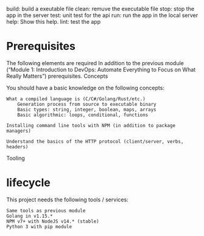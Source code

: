 build:  build a exeutable file
clean:  remuve the executable file
stop:  stop the app in the server
test:  unit test for the api
run:  run the app in the local server
help:  Show this help.
lint: test the app
# Prerequisites

The following elements are required In addition to the previous module (“Module 1: Introduction to DevOps: Automate Everything to Focus on What Really Matters”) prerequisites.
Concepts

You should have a basic knowledge on the following concepts:

    What a compiled language is (C/C#/Golang/Rust/etc.)
        Generation process from source to executable binary
        Basic types: string, integer, boolean, maps, arrays
        Basic algorithmic: loops, conditional, functions

    Installing command line tools with NPM (in addition to package managers)

    Understand the basics of the HTTP protocol (client/server, verbs, headers)

Tooling
# lifecycle
This project needs the following tools / services:

    Same tools as previous module
    Golang in v1.15.*
    NPM v7+ with NodeJS v14.* (stable)
    Python 3 with pip module
